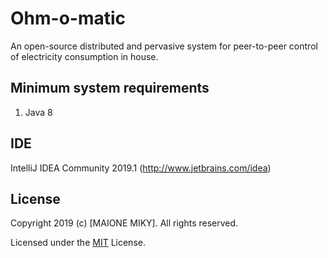 # Ohm-o-matic
An open-source distributed and pervasive system for peer-to-peer control of electricity consumption in house.


## Minimum system requirements
1. Java 8


## IDE
IntelliJ IDEA Community 2019.1 (http://www.jetbrains.com/idea)


## License
Copyright 2019 (c) [MAIONE MIKY]. All rights reserved.

Licensed under the [MIT](LICENSE) License.
